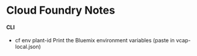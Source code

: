 # Cloud Foundry Notes

####  CLI
* cf env plant-id            Print the Bluemix environment variables (paste in vcap-local.json)
